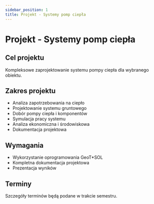 ```yaml
---
sidebar_position: 1
title: Projekt - Systemy pomp ciepła
---
```


# Projekt - Systemy pomp ciepła

## Cel projektu

Kompleksowe zaprojektowanie systemu pompy ciepła dla wybranego obiektu.

## Zakres projektu

- Analiza zapotrzebowania na ciepło
- Projektowanie systemu gruntowego
- Dobór pompy ciepła i komponentów
- Symulacja pracy systemu
- Analiza ekonomiczna i środowiskowa
- Dokumentacja projektowa

## Wymagania

- Wykorzystanie oprogramowania GeoT*SOL
- Kompletna dokumentacja projektowa
- Prezentacja wyników

## Terminy

Szczegóły terminów będą podane w trakcie semestru.
